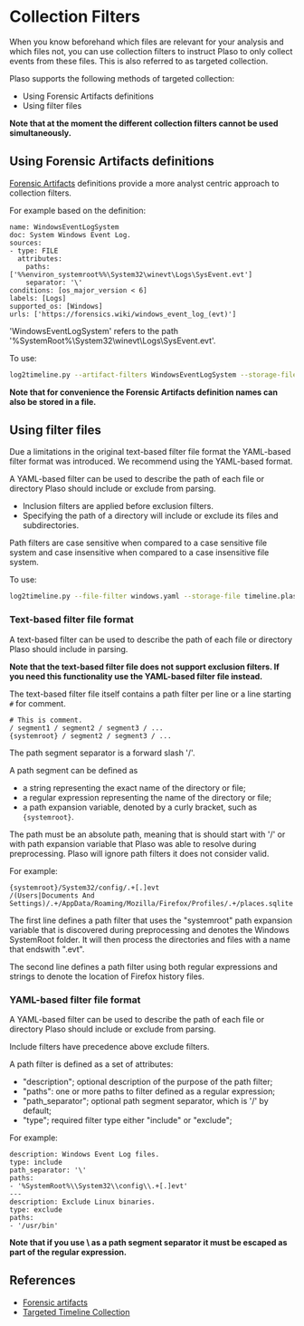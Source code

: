 # Collection Filters

When you know beforehand which files are relevant for your analysis and which
files not, you can use collection filters to instruct Plaso to only collect
events from these files. This is also referred to as targeted collection.

Plaso supports the following methods of targeted collection:

* Using Forensic Artifacts definitions
* Using filter files

**Note that at the moment the different collection filters cannot be used
simultaneously.**

## Using Forensic Artifacts definitions

[Forensic Artifacts](https://github.com/ForensicArtifacts/artifacts) definitions provide a more analyst centric approach to
collection filters.

For example based on the definition:

```
name: WindowsEventLogSystem
doc: System Windows Event Log.
sources:
- type: FILE
  attributes:
    paths: ['%%environ_systemroot%%\System32\winevt\Logs\SysEvent.evt']
    separator: '\'
conditions: [os_major_version < 6]
labels: [Logs]
supported_os: [Windows]
urls: ['https://forensics.wiki/windows_event_log_(evt)']
```

'WindowsEventLogSystem' refers to the path '%SystemRoot%\System32\winevt\Logs\SysEvent.evt'.

To use:

```bash
log2timeline.py --artifact-filters WindowsEventLogSystem --storage-file timeline.plaso source.raw
```

**Note that for convenience the Forensic Artifacts definition names can also
be stored in a file.**

## Using filter files

Due a limitations in the original text-based filter file format the YAML-based
filter format was introduced. We recommend using the YAML-based format.

A YAML-based filter can be used to describe the path of each file or
directory Plaso should include or exclude from parsing.

* Inclusion filters are applied before exclusion filters.
* Specifying the path of a directory will include or exclude its files and subdirectories.

Path filters are case sensitive when compared to a case sensitive file system
and case insensitive when compared to a case insensitive file system.

To use:

```bash
log2timeline.py --file-filter windows.yaml --storage-file timeline.plaso source.raw
```

### Text-based filter file format

A text-based filter can be used to describe the path of each file or
directory Plaso should include in parsing.

**Note that the text-based filter file does not support exclusion filters.
If you need this functionality use the YAML-based filter file instead.**

The text-based filter file itself contains a path filter per line or a line
starting `#` for comment.

```
# This is comment.
/ segment1 / segment2 / segment3 / ...
{systemroot} / segment2 / segment3 / ...
```

The path segment separator is a forward slash '/'.

A path segment can be defined as

* a string representing the exact name of the directory or file;
* a regular expression representing the name of the directory or file;
* a path expansion variable, denoted by a curly bracket, such as `{systemroot}`.

The path must be an absolute path, meaning that is should start with '/' or
with path expansion variable that Plaso was able to resolve during
preprocessing. Plaso will ignore path filters it does not consider valid.

For example:

```
{systemroot}/System32/config/.+[.]evt
/(Users|Documents And Settings)/.+/AppData/Roaming/Mozilla/Firefox/Profiles/.+/places.sqlite
```

The first line defines a path filter that uses the "systemroot" path expansion
variable that is discovered during preprocessing and denotes the Windows
SystemRoot folder. It will then process the directories and files with a name
that endswith ".evt".

The second line defines a path filter using both regular expressions and
strings to denote the location of Firefox history files.

### YAML-based filter file format

A YAML-based filter can be used to describe the path of each file or
directory Plaso should include or exclude from parsing.

Include filters have precedence above exclude filters.

A path filter is defined as a set of attributes:

* "description"; optional description of the purpose of the path filter;
* "paths": one or more paths to filter defined as a regular expression;
* "path_separator"; optional path segment separator, which is '/' by default;
* "type"; required filter type either "include" or "exclude";

For example:

```
description: Windows Event Log files.
type: include
path_separator: '\'
paths:
- '%SystemRoot%\\System32\\config\\.+[.]evt'
---
description: Exclude Linux binaries.
type: exclude
paths:
- '/usr/bin'
```

**Note that if you use \ as a path segment separator it must be escaped as part
of the regular expression.**

## References

* [Forensic artifacts](https://github.com/ForensicArtifacts/artifacts)
* [Targeted Timeline Collection](http://blog.kiddaland.net/2013/02/targeted-timelines-part-i.html)

